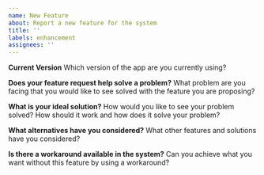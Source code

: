 ```yaml
---
name: New Feature
about: Report a new feature for the system
title: ''
labels: enhancement
assignees: ''
---
```

**Current Version**
Which version of the app are you currently using?

**Does your feature request help solve a problem?**
What problem are you facing that you would like to see solved with the feature you are proposing?

**What is your ideal solution?**
How would you like to see your problem solved? How should it work and how does it solve your problem?

**What alternatives have you considered?**
What other features and solutions have you considered?

**Is there a workaround available in the system?**
Can you achieve what you want without this feature by using a workaround?
